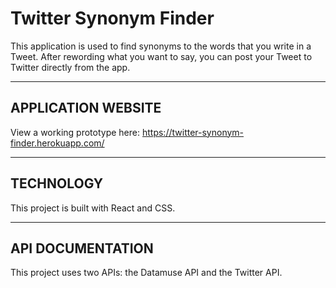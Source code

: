 # Twitter Synonym Finder #

 This application is used to find synonyms to the words that you write in a Tweet. After rewording what you want to say, you can post your Tweet to Twitter directly from the app.

---

## APPLICATION WEBSITE ##

View a working prototype here: https://twitter-synonym-finder.herokuapp.com/

---

## TECHNOLOGY ##

This project is built with React and CSS.

---

## API DOCUMENTATION ##

This project uses two APIs: the Datamuse API and the Twitter API.